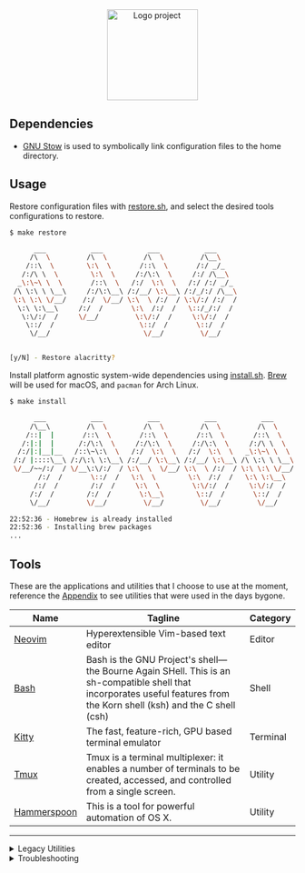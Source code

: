 <div align="center">
    <img src="https://github.com/cmpadden/dotfiles/assets/5807118/8111f6b9-3460-4a27-a84b-cab7a0c090a6" alt="Logo project" height="160" />
</div>

## Dependencies

- [GNU Stow](https://www.gnu.org/software/stow/) is used to symbolically link configuration files to
the home directory.

## Usage

Restore configuration files with [restore.sh](https://github.com/cmpadden/dotfiles/blob/main/restore.sh), and select the desired tools configurations to restore.

```sh
$ make restore

      ___           ___           ___           ___
     /\  \         /\  \         /\  \         /\__\
    /::\  \        \:\  \       /::\  \       /:/ _/_
   /:/\ \  \        \:\  \     /:/\:\  \     /:/ /\__\
  _\:\~\ \  \       /::\  \   /:/  \:\  \   /:/ /:/ _/_
 /\ \:\ \ \__\     /:/\:\__\ /:/__/ \:\__\ /:/_/:/ /\__\
 \:\ \:\ \/__/    /:/  \/__/ \:\  \ /:/  / \:\/:/ /:/  /
  \:\ \:\__\     /:/  /       \:\  /:/  /   \::/_/:/  /
   \:\/:/  /     \/__/         \:\/:/  /     \:\/:/  /
    \::/  /                     \::/  /       \::/  /
     \/__/                       \/__/         \/__/


[y/N] - Restore alacritty?
```

Install platform agnostic system-wide dependencies using [install.sh](https://github.com/cmpadden/dotfiles/blob/main/install.sh). [Brew]() will be used for macOS, and `pacman` for Arch Linux.

```sh
$ make install

      ___           ___           ___           ___           ___
     /\__\         /\  \         /\  \         /\  \         /\  \
    /::|  |       /::\  \       /::\  \       /::\  \       /::\  \
   /:|:|  |      /:/\:\  \     /:/\:\  \     /:/\:\  \     /:/\ \  \
  /:/|:|__|__   /::\~\:\  \   /:/  \:\  \   /:/  \:\  \   _\:\~\ \  \
 /:/ |::::\__\ /:/\:\ \:\__\ /:/__/ \:\__\ /:/__/ \:\__\ /\ \:\ \ \__\
 \/__/~~/:/  / \/__\:\/:/  / \:\  \  \/__/ \:\  \ /:/  / \:\ \:\ \/__/
       /:/  /       \::/  /   \:\  \        \:\  /:/  /   \:\ \:\__\
      /:/  /        /:/  /     \:\  \        \:\/:/  /     \:\/:/  /
     /:/  /        /:/  /       \:\__\        \::/  /       \::/  /
     \/__/         \/__/         \/__/         \/__/         \/__/

22:52:36 - Homebrew is already installed
22:52:36 - Installing brew packages
...
```

## Tools

These are the applications and utilities that I choose to use at the moment, reference the [Appendix](#appendix) to see utilities that were used in the days bygone.

| Name                                       | Tagline                                                                                                                                                                  | Category |
|--------------------------------------------|--------------------------------------------------------------------------------------------------------------------------------------------------------------------------|----------|
| [Neovim](https://neovim.io)                | Hyperextensible Vim-based text editor                                                                                                                                    | Editor   |
| [Bash](https://www.gnu.org/software/bash/) | Bash is the GNU Project's shell—the Bourne Again SHell. This is an sh-compatible shell that incorporates useful features from the Korn shell (ksh) and the C shell (csh) | Shell    |
| [Kitty](https://sw.kovidgoyal.net/kitty/)  | The fast, feature-rich, GPU based terminal emulator                                                                                                                      | Terminal |
| [Tmux](https://github.com/tmux/tmux)       | Tmux is a terminal multiplexer: it enables a number of terminals to be created, accessed, and controlled from a single screen.                                           | Utility  |
| [Hammerspoon](https://www.hammerspoon.org) | This is a tool for powerful automation of OS X.                                                                                                                          | Utility  |

---

<details>
<summary>Legacy Utilities</summary>

| Name                                                | Tagline                                                                                                       | Category          |
|-----------------------------------------------------|---------------------------------------------------------------------------------------------------------------|-------------------|
| [Vim](https://www.vim.org)                          | Vim is a highly configurable text editor built to make creating and changing any kind of text very efficient. | Editor            |
| [VSCode](https://code.visualstudio.com)             | Code editing. Redefined.                                                                                      | Editor            |
| [Fish](https://fishshell.com)                       | Fish is a smart and user-friendly command line shell for Linux, macOS, and the rest of the family.            | Shell             |
| [Alacritty](https://github.com/alacritty/alacritty) | A fast, cross-platform, OpenGL terminal emulator                                                              | Terminal Emulator |
| [urxvt](https://linux.die.net/man/1/urxvt)          | rxvt-unicode (ouR XVT, unicode) - (a VT102 emulator for the X window system)                                  | Terminal Emulator |
| [i3wm](https://i3wm.org)                            | improved tiling wm                                                                                            | Window Manager    |

</details>


<details>
<summary>Troubleshooting</summary>

#### Neovim

| Error | Resolution |
| ----- | -----------|
| `invalid node type at position 2765 for language vim` | `rm /opt/homebrew/lib/nvim/parser/vim.so` |

</details>
